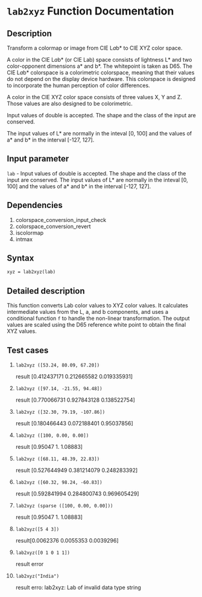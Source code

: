 # `lab2xyz` Function Documentation

## Description

Transform a colormap or image from CIE L*a*b* to CIE XYZ color space.

A color in the CIE L*a*b* (or CIE Lab) space consists of lightness L* and two color-opponent dimensions a* and b*. The whitepoint is taken as D65. The CIE L*a*b* colorspace is a colorimetric colorspace, meaning that their values do not depend on the display device hardware. This colorspace is designed to incorporate the human perception of color differences.

A color in the CIE XYZ color space consists of three values X, Y and Z. Those values are also designed to be colorimetric.

Input values of double is accepted. The shape and the class of the input are conserved.

The input values of L* are normally in the inteval [0, 100] and the values of a* and b* in the interval [-127, 127].

## Input parameter
`lab` - Input values of double is accepted. The shape and the class of the input are conserved.
The input values of L* are normally in the inteval [0, 100] and the values of a* and b* in the interval [-127, 127].

## Dependencies
  1. colorspace_conversion_input_check 
  2. colorspace_conversion_revert
  3. iscolormap
  4. intmax

## Syntax
```scilab
xyz = lab2xyz(lab)
```

## Detailed description

This function converts Lab color values to XYZ color values. It calculates intermediate values from the L, a, and b components, and uses a conditional function `f` to handle the non-linear transformation. The output values are scaled using the D65 reference white point to obtain the final XYZ values.

## Test cases

1.     lab2xyz ([53.24, 80.09, 67.20])
   result [0.412437171   0.212665582   0.019335931]
2.     lab2xyz ([97.14, -21.55, 94.48])
   result [0.770066731   0.927843128   0.138522754]
3.     lab2xyz ([32.30, 79.19, -107.86])
   result [0.180466443   0.072188401   0.95037856]
4.     lab2xyz ([100, 0.00, 0.00])
   result [0.95047   1.   1.08883]
5.     lab2xyz ([68.11, 48.39, 22.83])
    result [0.527644949   0.381214079   0.248283392]
6.     lab2xyz ([60.32, 98.24, -60.83])
    result [0.592841994   0.284800743   0.969605429]
7.     lab2xyz (sparse ([100, 0.00, 0.00]))
    result [0.95047   1.   1.08883]
8.     lab2xyz([5 4 3])
    result[0.0062376   0.0055353   0.0039296]
9.     lab2xyz([0 1 0 1 1])
    result error
10.     lab2xyz("India")
    result  erro:  lab2xyz: Lab of invalid data type string
